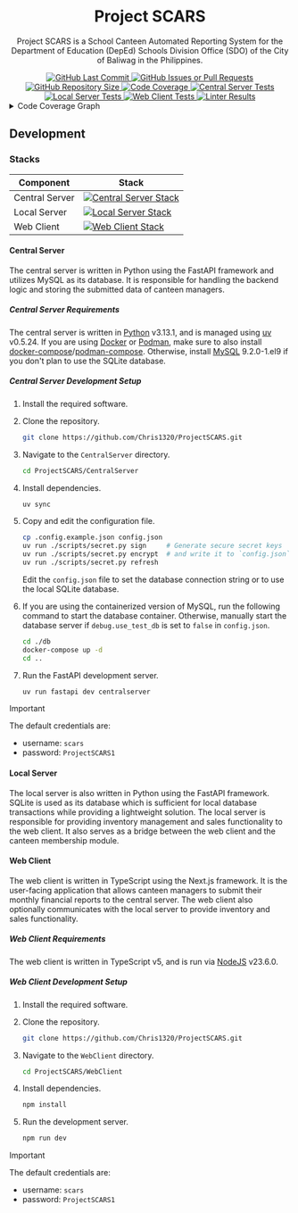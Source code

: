 <center>
    <h1>Project SCARS</h1>
    <p>
        Project SCARS is a School Canteen Automated Reporting System for the
        Department of Education (DepEd) Schools Division Office (SDO) of the
        City of Baliwag in the Philippines.
    </p>
    <a href="https://github.com/Chris1320/ProjectSCARS/commits">
        <img alt="GitHub Last Commit" src="https://img.shields.io/github/last-commit/Chris1320/ProjectSCARS?style=for-the-badge" />
    </a>
    <a href="https://github.com/Chris1320/ProjectSCARS/issues">
        <img alt="GitHub Issues or Pull Requests" src="https://img.shields.io/github/issues/Chris1320/ProjectSCARS?style=for-the-badge" />
    </a>
    <a href="https://github.com/Chris1320/ProjectSCARS">
        <img alt="GitHub Repository Size" src="https://img.shields.io/github/repo-size/Chris1320/ProjectSCARS?style=for-the-badge" />
    </a>
    <a href="https://codecov.io/gh/Chris1320/ProjectSCARS">
        <img alt="Code Coverage" src="https://img.shields.io/codecov/c/github/Chris1320/ProjectSCARS?token=BJWS49M1DI&style=for-the-badge" />
    </a>
    <a href="https://github.com/Chris1320/ProjectSCARS/actions/workflows/central-server-tests.yml">
        <img alt="Central Server Tests" src="https://img.shields.io/github/actions/workflow/status/Chris1320/ProjectSCARS/central-server-tests.yml?style=for-the-badge" />
    </a>
    <a href="https://github.com/Chris1320/ProjectSCARS/actions/workflows/local-server-tests.yml">
        <img alt="Local Server Tests" src="https://img.shields.io/github/actions/workflow/status/Chris1320/ProjectSCARS/local-server-tests.yml?style=for-the-badge" />
    </a>
    <a href="https://github.com/Chris1320/ProjectSCARS/actions/workflows/web-client-tests.yml">
        <img alt="Web Client Tests" src="https://img.shields.io/github/actions/workflow/status/Chris1320/ProjectSCARS/web-client-tests.yml?style=for-the-badge" />
    </a>
    <a href="https://github.com/Chris1320/ProjectSCARS/actions/workflows/lint.yml">
        <img alt="Linter Results" src="https://img.shields.io/github/actions/workflow/status/Chris1320/ProjectSCARS/lint.yml?style=for-the-badge" />
    </a>
</center>

<details>
    <summary>Code Coverage Graph</summary>
    <a href="https://codecov.io/gh/Chris1320/ProjectSCARS">
        <img src="https://codecov.io/gh/Chris1320/ProjectSCARS/graphs/sunburst.svg?token=BJWS49M1DI" alt="Code Coverage Graph" />
    </a>
</details>

## Development

### Stacks

| Component      | Stack                                                                                              |
| -------------- | -------------------------------------------------------------------------------------------------- |
| Central Server | [![Central Server Stack](https://skillicons.dev/icons?i=py,fastapi,mysql,docker)](#central-server) |
| Local Server   | [![Local Server Stack](https://skillicons.dev/icons?i=py,fastapi,sqlite,arduino)](#local-server)   |
| Web Client     | [![Web Client Stack](https://skillicons.dev/icons?i=ts,react,tailwind,nextjs)](#web-client)        |

#### Central Server

The central server is written in Python using the FastAPI framework and
utilizes MySQL as its database. It is responsible for handling the
backend logic and storing the submitted data of canteen managers.

##### Central Server Requirements

The central server is written in [Python](https://python.org) v3.13.1, and is
managed using [uv](https://github.com/astral-sh/uv) v0.5.24.
If you are using [Docker](https://docker.com/) or [Podman](https://podman.io/),
make sure to also install [docker-compose](https://docs.docker.com/compose/)/[podman-compose](https://github.com/containers/podman-compose).
Otherwise, install [MySQL](http://www.mysql.com/) 9.2.0-1.el9 if you don't plan
to use the SQLite database.

##### Central Server Development Setup

1. Install the required software.
2. Clone the repository.

   ```bash
   git clone https://github.com/Chris1320/ProjectSCARS.git
   ```

3. Navigate to the `CentralServer` directory.

   ```bash
   cd ProjectSCARS/CentralServer
   ```

4. Install dependencies.

   ```bash
   uv sync
   ```

5. Copy and edit the configuration file.

   ```bash
   cp .config.example.json config.json
   uv run ./scripts/secret.py sign     # Generate secure secret keys
   uv run ./scripts/secret.py encrypt  # and write it to `config.json`
   uv run ./scripts/secret.py refresh
   ```

   Edit the `config.json` file to set the database connection string or to use
   the local SQLite database.

6. If you are using the containerized version of MySQL, run the following
   command to start the database container. Otherwise, manually start the
   database server if `debug.use_test_db` is set to `false` in `config.json`.

   ```bash
   cd ./db
   docker-compose up -d
   cd ..
   ```

7. Run the FastAPI development server.

   ```bash
   uv run fastapi dev centralserver
   ```

> [!IMPORTANT]
> The default credentials are:
>
> - username: `scars`
> - password: `ProjectSCARS1`

#### Local Server

The local server is also written in Python using the FastAPI framework.
SQLite is used as its database which is sufficient for local database
transactions while providing a lightweight solution. The local server
is responsible for providing inventory management and sales functionality
to the web client. It also serves as a bridge between the web client
and the canteen membership module.

#### Web Client

The web client is written in TypeScript using the Next.js framework. It
is the user-facing application that allows canteen managers to submit
their monthly financial reports to the central server. The web client
also optionally communicates with the local server to provide inventory
and sales functionality.

##### Web Client Requirements

The web client is written in TypeScript v5,
and is run via [NodeJS](https://nodejs.org) v23.6.0.

##### Web Client Development Setup

1. Install the required software.
2. Clone the repository.

   ```bash
   git clone https://github.com/Chris1320/ProjectSCARS.git
   ```

3. Navigate to the `WebClient` directory.

   ```bash
   cd ProjectSCARS/WebClient
   ```

4. Install dependencies.

   ```bash
   npm install
   ```

5. Run the development server.

   ```bash
   npm run dev
   ```

> [!IMPORTANT]
> The default credentials are:
>
> - username: `scars`
> - password: `ProjectSCARS1`
